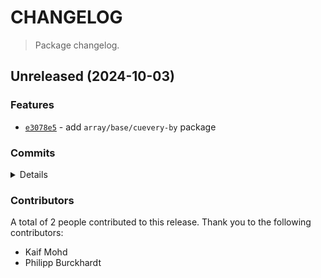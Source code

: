 # CHANGELOG

> Package changelog.

<section class="release" id="unreleased">

## Unreleased (2024-10-03)

<section class="features">

### Features

-   [`e3078e5`](https://github.com/stdlib-js/stdlib/commit/e3078e56df8858a8f79fb3f3ded3fc76da955db5) - add `array/base/cuevery-by` package

</section>

<!-- /.features -->

<section class="commits">

### Commits

<details>

-   [`89e005a`](https://github.com/stdlib-js/stdlib/commit/89e005ad5004d32271fe7266e95eb96187c1946a) - **chore:** minor clean-up _(by Philipp Burckhardt)_
-   [`2c4e5d8`](https://github.com/stdlib-js/stdlib/commit/2c4e5d824e0c5dc8fd536bf79ff565cee100ce46) - **build:** disable additional lint rule in TS tests _(by Philipp Burckhardt)_
-   [`aad48ea`](https://github.com/stdlib-js/stdlib/commit/aad48eab1f19217854f4ffbfaed2a8be664b0f47) - **chore:** resolve lint errors _(by Philipp Burckhardt)_
-   [`6207381`](https://github.com/stdlib-js/stdlib/commit/62073818e83d5bdd87b2b8ffea18a43767f1ae29) - **chore:** minor clean-up _(by Philipp Burckhardt)_
-   [`e3078e5`](https://github.com/stdlib-js/stdlib/commit/e3078e56df8858a8f79fb3f3ded3fc76da955db5) - **feat:** add `array/base/cuevery-by` package _(by Kaif Mohd, Philipp Burckhardt)_

</details>

</section>

<!-- /.commits -->

<section class="contributors">

### Contributors

A total of 2 people contributed to this release. Thank you to the following contributors:

-   Kaif Mohd
-   Philipp Burckhardt

</section>

<!-- /.contributors -->

</section>

<!-- /.release -->

